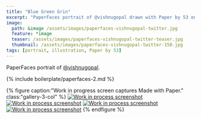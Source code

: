 ```yaml
---
title: "Blue Green Grin"
excerpt: "PaperFaces portrait of @vishnugopal drawn with Paper by 53 on an iPad."
image: 
  path: &image /assets/images/paperfaces-vishnugopal-twitter.jpg 
  feature: *image
  teaser: /assets/images/paperfaces-vishnugopal-twitter-teaser.jpg
  thumbnail: /assets/images/paperfaces-vishnugopal-twitter-150.jpg
tags: [portrait, illustration, Paper by 53]
---
```


PaperFaces portrait of [@vishnugopal](https://twitter.com/vishnugopal).

{% include boilerplate/paperfaces-2.md %}

{% figure caption:"Work in progress screen captures Made with Paper." class:"gallery-3-col" %}
[![Work in process screenshot](/assets/images/paperfaces-vishnugopal-process-1-600.jpg)](/assets/images/paperfaces-vishnugopal-process-1-lg.jpg) [![Work in process screenshot](/assets/images/paperfaces-vishnugopal-process-2-600.jpg)](/assets/images/paperfaces-vishnugopal-process-2-lg.jpg) [![Work in process screenshot](/assets/images/paperfaces-vishnugopal-process-3-600.jpg)](/assets/images/paperfaces-vishnugopal-process-3-lg.jpg) [![Work in process screenshot](/assets/images/paperfaces-vishnugopal-process-4-600.jpg)](/assets/images/paperfaces-vishnugopal-process-4-lg.jpg)
{% endfigure %}
